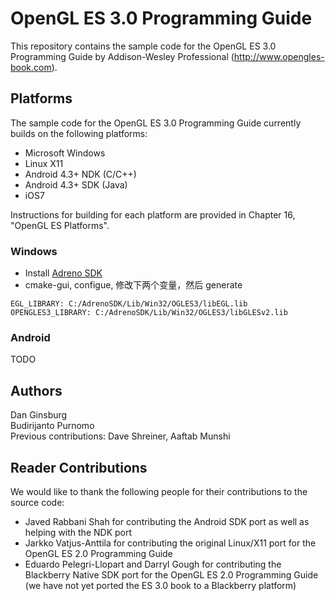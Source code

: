 OpenGL ES 3.0 Programming Guide
===============================

This repository contains the sample code for the OpenGL ES 3.0 Programming Guide by Addison-Wesley Professional (http://www.opengles-book.com). 


## Platforms

The sample code for the OpenGL ES 3.0 Programming Guide currently builds on the following platforms:

* Microsoft Windows 
* Linux X11
* Android 4.3+ NDK (C/C++)
* Android 4.3+ SDK (Java)
* iOS7

Instructions for building for each platform are provided in Chapter 16, "OpenGL ES Platforms".

### Windows

 * Install [Adreno SDK][1]
 * cmake-gui, configue, 修改下两个变量，然后 generate

```
EGL_LIBRARY: C:/AdrenoSDK/Lib/Win32/OGLES3/libEGL.lib
OPENGLES3_LIBRARY: C:/AdrenoSDK/Lib/Win32/OGLES3/libGLESv2.lib
```

### Android

TODO


## Authors

Dan Ginsburg<br/>
Budirijanto Purnomo<br/>
Previous contributions: Dave Shreiner, Aaftab Munshi


## Reader Contributions

We would like to thank the following people for their contributions to the source code:

* Javed Rabbani Shah for contributing the Android SDK port as well as helping with the NDK port
* Jarkko Vatjus-Anttila for contributing the original Linux/X11 port for the OpenGL ES 2.0 Programming Guide
* Eduardo Pelegri-Llopart and Darryl Gough for contributing the Blackberry Native SDK port for the OpenGL ES 2.0 Programming Guide (we have not yet ported the ES 3.0 book to a Blackberry platform)

[1]:https://developer.qualcomm.com/software/adreno-gpu-sdk/tools
